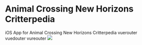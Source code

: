 # Animal Crossing New Horizons Critterpedia
iOS App for Animal Crossing New Horizons Critterpedia
vuerouter vuedouter vureouter
![](demo.gif)
